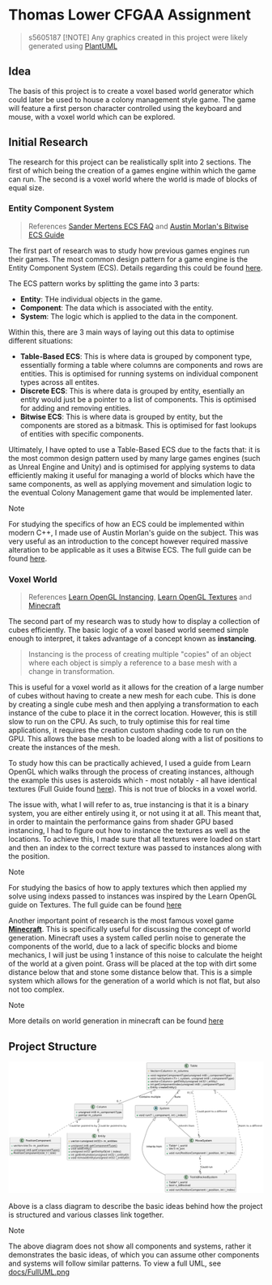 # Thomas Lower CFGAA Assignment
> s5605187
> [!NOTE]
> Any graphics created in this project were likely generated using [PlantUML](https://plantuml.com/)

## Idea

The basis of this project is to create a voxel based world generator which could later be used to house a colony management style game. The game will feature a first person character controlled using the keyboard and mouse, with a voxel world which can be explored.

## Initial Research

The research for this project can be realistically split into 2 sections. The first of which being the creation of a games engine within which the game can run. The second is a voxel world where the world is made of blocks of equal size.

### Entity Component System

> References [Sander Mertens ECS FAQ](https://github.com/SanderMertens/ecs-faq) and [Austin Morlan's Bitwise ECS Guide](https://austinmorlan.com/posts/entity_component_system/)

The first part of research was to study how previous games engines run their games. The most common design pattern for a game engine is the Entity Component System (ECS). Details regarding this could be found [here](https://github.com/SanderMertens/ecs-faq).

The ECS pattern works by splitting the game into 3 parts:
- **Entity**: THe individual objects in the game.
- **Component**: The data which is associated with the entity.
- **System**: The logic which is applied to the data in the component.

Within this, there are 3 main ways of laying out this data to optimise different situations:

- **Table-Based ECS**: This is where data is grouped by component type, essentially forming a table where columns are components and rows are entities. This is optimised for running systems on individual component types across all entites.
- **Discrete ECS**: This is where data is grouped by entity, esentially an entity would just be a pointer to a list of components. This is optimised for adding and removing entities.
- **Bitwise ECS**: This is where data is grouped by entity, but the components are stored as a bitmask. This is optimised for fast lookups of entities with specific components.

Ultimately, I have opted to use a Table-Based ECS due to the facts that: it is the most common design pattern used by many large games engines (such as Unreal Engine and Unity) and is optimised for applying systems to data efficiently making it useful for managing a world of blocks which have the same components, as well as applying movement and simulation logic to the eventual Colony Management game that would be implemented later.

> [!NOTE]
> For studying the specifics of how an ECS could be implemented within modern C++, I made use of Austin Morlan's guide on the subject. This was very useful as an introduction to the concept however required massive alteration to be applicable as it uses a Bitwise ECS. The full guide can be found [here](https://austinmorlan.com/posts/entity_component_system/).

### Voxel World

> References [Learn OpenGL Instancing](https://learnopengl.com/Advanced-OpenGL/Instancing), [Learn OpenGL Textures](https://learnopengl.com/Getting-started/Textures) and [Minecraft](https://www.minecraft.net/en-us)

The second part of my research was to study how to display a collection of cubes efficiently. The basic logic of a voxel based world seemed simple enough to interpret, it takes advantage of a concept known as **instancing**.

> Instancing is the process of creating multiple "copies" of an object where each object is simply a reference to a base mesh with a change in transformation.

This is useful for a voxel world as it allows for the creation of a large number of cubes without having to create a new mesh for each cube. This is done by creating a single cube mesh and then applying a transformation to each instance of the cube to place it in the correct location. However, this is still slow to run on the CPU. As such, to truly optimise this for real time applications, it requires the creation custom shading code to run on the GPU. This allows the base mesh to be loaded
along with a list of positions to create the instances of the mesh.

To study how this can be practically achieved, I used a guide from Learn OpenGL which walks through the process of creating instances, although the example this uses is asteroids which - most notably - all have identical textures (Full Guide found [here](https://learnopengl.com/Advanced-OpenGL/Instancing)). This is not true of blocks in a voxel world.

The issue with, what I will refer to as, true instancing is that it is a binary system, you are either entirely using it, or not using it at all. This meant that, in order to maintain the performance gains from shader GPU based instancing, I had to figure out how to instance the textures as well as the locations. To achieve this, I made sure that all textures were loaded on start and then an index to the correct texture was passed to instances along with the position.

> [!NOTE]
> For studying the basics of how to apply textures which then applied my solve using indexs passed to instances was inspired by the Learn OpenGL guide on Textures. The full guide can be found [here](https://learnopengl.com/Getting-started/Textures)

Another important point of research is the most famous voxel game **[Minecraft](https://www.minecraft.net/en-us)**. This is specifically useful for discussing the concept of world generation. Minecraft uses a system called perlin noise to generate the components of the world, due to a lack of specific blocks and biome mechanics, I will just be using 1 instance of this noise to calculate the height of the world at a given point. Grass will be placed at the top with dirt some distance below that
and stone some distance below that. This is a simple system which allows for the generation of a world which is not flat, but also not too complex.

> [!NOTE]
> More details on world generation in minecraft can be found [here](https://minecraft.wiki/w/World_generation)

## Project Structure

![/docs/ClassDiagram.png](https://github.com/NCCA/programming-assignment-supersliser/blob/docs/docs/ClassDiagram.png?raw=true)

Above is a class diagram to describe the basic ideas behind how the project is structured and various classes link together.

> [!NOTE]
> The above diagram does not show all components and systems, rather it demonstrates the basic ideas, of which you can assume other components and systems will follow similar patterns. To view a full UML, see [docs/FullUML.png](https://github.com/NCCA/programming-assignment-supersliser/blob/docs/docs/fullUML.png?raw=true)
